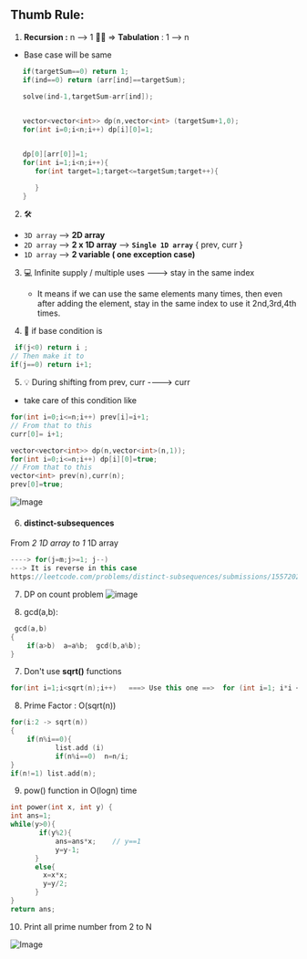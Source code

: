 ## Thumb Rule:
1. **Recursion :** n --> 1   💊💊    => **Tabulation** : 1 --> n
- Base case will be same
```c++
   if(targetSum==0) return 1;
   if(ind==0) return (arr[ind]==targetSum);

   solve(ind-1,targetSum-arr[ind]);
      
```
```c++
   vector<vector<int>> dp(n,vector<int> (targetSum+1,0);
   for(int i=0;i<n;i++) dp[i][0]=1;


   dp[0][arr[0]]=1;
   for(int i=1;i<n;i++){
      for(int target=1;target<=targetSum;target++){

      }
   }
```

2. 🛠
- `3D array` --> **2D array**  
-  `2D array` --> **2 x  1D array**   --> **`Single 1D array`** { prev, curr }
-  `1D array` --> **2 variable ( one exception case)**  

3. 💻 Infinite supply / multiple uses ---> stay in the same index
   - It means if we can use the same elements many times, then even after adding the element, stay in the same index to use it 2nd,3rd,4th times.

5. 🔑 if base condition is 
```c++
 if(j<0) return i ;
// Then make it to
if(j==0) return i+1;
```



5. 💡 During shifting from prev, curr ----> curr 
- take care of this condition like
```c++
for(int i=0;i<=n;i++) prev[i]=i+1;
// From that to this
curr[0]= i+1;
```
```c++
vector<vector<int>> dp(n,vector<int>(n,1));
for(int i=0;i<=n;i++) dp[i][0]=true;
// From that to this
vector<int> prev(n),curr(n);
prev[0]=true;
```

![Image](https://github.com/user-attachments/assets/31b8307b-77f0-4057-b218-c9a2c925dd72)


6. #### distinct-subsequences
From **2* 1D array to 1* 1D array 
```c++
----> for(j=m;j>=1; j--)
---> It is reverse in this case
https://leetcode.com/problems/distinct-subsequences/submissions/1557202118/
```

7. DP on count problem 
![image](https://github.com/user-attachments/assets/5c20ea83-adb8-45ac-bcf3-0d80fa1e4594)


6. gcd(a,b):
```c++
 gcd(a,b)
{     
    if(a>b)  a=a%b;  gcd(b,a%b);
}
```
7.  Don't use **sqrt()** functions
```c++
for(int i=1;i<sqrt(n);i++)   ===> Use this one ==>  for (int i=1; i*i <n ;i++) 
```
8. Prime Factor : O(sqrt(n))
```c++
for(i:2 -> sqrt(n))
{ 
    if(n%i==0){
           list.add (i)
           if(n%i==0)  n=n/i;
}
if(n!=1) list.add(n);
```

9. pow() function in O(logn) time

```c++
int power(int x, int y) {
int ans=1;
while(y>0){
       if(y%2){
           ans=ans*x;    // y==1
           y=y-1;
      }
      else{
        x=x*x;
        y=y/2;
      }
}
return ans;
```

10. Print all prime number from 2 to N 

![Image](https://github.com/user-attachments/assets/d4c5ccec-2592-4b23-83ff-1405ee79d29e)
